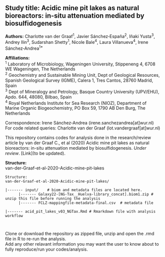  
Study title: Acidic mine pit lakes as natural bioreactors: in-situ attenuation mediated by biosulfidogenesis   
----------------------------------------------------------------------------------  
**Authors:** Charlotte van der Graaf<sup>1</sup>, Javier Sánchez‑España<sup>2</sup>, Iñaki Yusta<sup>3</sup>, Andrey Ilin<sup>3</sup>, Sudarshan Shetty<sup>1</sup>, Nicole Bale<sup>4</sup>, Laura Villanueva<sup>4</sup>, Irene Sánchez‑Andrea<sup>1*</sup>  

**Affiliations:**  
<sup>1</sup> Laboratory of Microbiology, Wageningen University, Stippeneng 4, 6708 WE Wageningen, The Netherlands  
<sup>2</sup> Geochemistry and Sustainable Mining Unit, Dept of Geological Resources, Spanish Geological Survey (IGME), Calera 1, Tres Cantos, 28760 Madrid, Spain  
<sup>3</sup> Dept of Mineralogy and Petrology, Basque Country University (UPV/EHU), Apdo. 644, 48080, Bilbao, Spain    
<sup>4</sup> Royal Netherlands Institute for Sea Research (NIOZ), Department of Marine Organic Biogeochemistry, PO Box 59, 1790 AB Den Burg, The Netherlands   


Correspondence: Irene Sánchez‑Andrea (irene.sanchezandrea[at]wur.nl)   
For code related queries: Charlotte van der Graaf (lot.vandergraaf[at]wur.nl)   

This repository contains codes for analysis done in the research/review article by van der Graaf C., et al (2020) Acidic mine pit lakes as natural bioreactors: in-situ attenuation mediated by biosulfidogenesis.  _Under review_. [Link](to be updated).  

**Structure:**      
van-der-Graaf-et-al-2020-Acidic-mine-pit-lakes


```
Structure:  
van-der-Graaf-et-al-2020-Acidic-mine-pit-lakes/  

|------- input/    # biom and metadata files are located here.     
      |------- Galaxy22-[NG-Tax__Huelva-library_concat].biom1.zip # unzip this file before running the analysis    
      |------- FCLZ-mappingfile-metadata-final.csv  # metadata file   
      
|------- acid_pit_lakes_v03_NGTax.Rmd # Rmarkdown file with analysis workflow  
                        


```
Clone or download the repository as zipped file, unzip and open the .rmd file in R to re-run the analysis.  
Add any other relavant information you may want the user to know about to fully reproduce/run your codes/analysis.  


